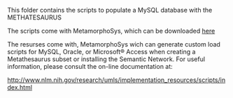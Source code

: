 This folder contains the scripts to populate a MySQL database with
the METHATESAURUS

The scripts come with MetamorphoSys, which can be downloaded [here](https://www.nlm.nih.gov/research/umls/licensedcontent/umlsknowledgesources.html)

The resurses come with, MetamorphoSys wich can generate custom load scripts for MySQL, Oracle, or Microsoft® Access when creating a Metathesaurus subset or installing the Semantic Network. For useful information, please consult the on-line
documentation at:

http://www.nlm.nih.gov/research/umls/implementation_resources/scripts/index.html


